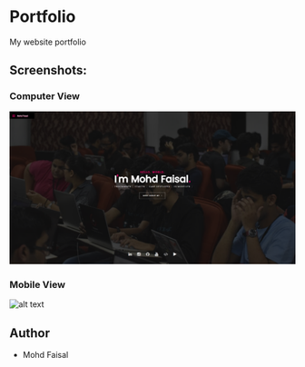 # Portfolio
My website portfolio

## Screenshots:
### Computer View
![alt text](https://github.com/faisalkhan786hi/faisalkhan786hi.github.io/blob/main/images/pc.png)

### Mobile View
![alt text](https://github.com/alisolanki/Portfolio/blob/master/Portfolio_mobile.PNG)

## Author
* Mohd Faisal
